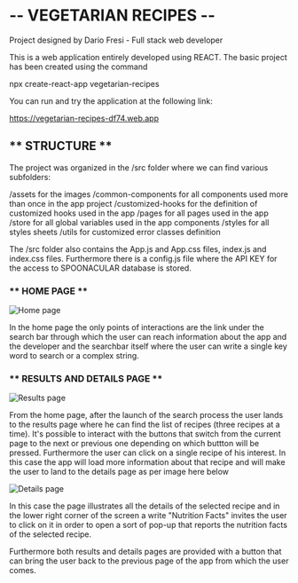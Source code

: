 # -- VEGETARIAN RECIPES --

Project designed by Dario Fresi - Full stack web developer

This is a web application entirely developed using REACT. The basic project has been created using the command

npx create-react-app vegetarian-recipes 

You can run and try the application at the following link:

https://vegetarian-recipes-df74.web.app

## ** STRUCTURE **

The project was organized in the /src folder where we can find various subfolders:

/assets for the images
/common-components for all components used more than once in the app project
/customized-hooks for the definition of customized hooks used in the app 
/pages for all pages used in the app
/store for all global variables used in the app components
/styles for all styles sheets
/utils for customized error classes definition

The /src folder also contains the App.js and App.css files, index.js and index.css files. 
Furthermore there is a config.js file where the API KEY for the access to SPOONACULAR database is stored.

### ** HOME PAGE **

![Home page](./src/assets/readme-images/home-page.png)

In the home page the only points of interactions are the link under the search bar through which the user can reach information about the app and the developer and the searchbar itself where the user can write a single key word to search or a complex string.

### ** RESULTS AND DETAILS PAGE **

![Results page](./src/assets/readme-images/results-page.png)

From the home page, after the launch of the search process the user lands to the results page where he can find the list of recipes (three recipes at a time). It's possible to interact with the buttons that switch from the current page to the next or previous one depending on which buttton will be pressed.
Furthermore the user can click on a single recipe of his interest. In this case the app will load more information about that recipe and will make the user to land to the details page as per image here below

![Details page](./src/assets/readme-images/details-page.png)

In this case the page illustrates all the details of the selected recipe and in the lower right corner of the screen a write "Nutrition Facts" invites the user to click on it in order to open a sort of pop-up that reports the nutrition facts of the selected recipe.

Furthermore both results and details pages are provided with a button that can bring the user back to the previous page of the app from which the user comes.